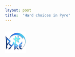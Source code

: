 ```yaml
---
layout: post
title:  "Hard choices in Pyre"
---
```


<h2 style="background-image: url('/images/posts/pyre_background.png');"><img src="/images/posts/pyre.png" style="max-height:70px;"></h2>